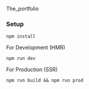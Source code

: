 The_portfolio

### Setup
`npm install`

For Development (HMR)

`npm run dev`

For Production (SSR)

`npm run build && npm run prod`

